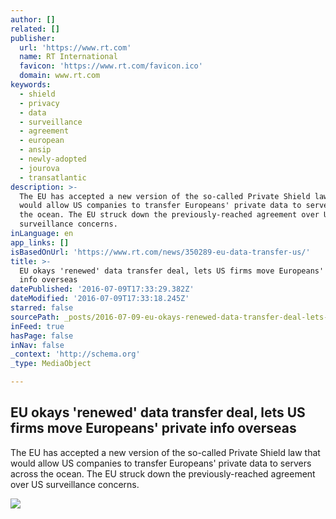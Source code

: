 ```yaml
---
author: []
related: []
publisher:
  url: 'https://www.rt.com'
  name: RT International
  favicon: 'https://www.rt.com/favicon.ico'
  domain: www.rt.com
keywords:
  - shield
  - privacy
  - data
  - surveillance
  - agreement
  - european
  - ansip
  - newly-adopted
  - jourova
  - transatlantic
description: >-
  The EU has accepted a new version of the so-called Private Shield law that
  would allow US companies to transfer Europeans' private data to servers across
  the ocean. The EU struck down the previously-reached agreement over US
  surveillance concerns.
inLanguage: en
app_links: []
isBasedOnUrl: 'https://www.rt.com/news/350289-eu-data-transfer-us/'
title: >-
  EU okays 'renewed' data transfer deal, lets US firms move Europeans' private
  info overseas
datePublished: '2016-07-09T17:33:29.382Z'
dateModified: '2016-07-09T17:33:18.245Z'
starred: false
sourcePath: _posts/2016-07-09-eu-okays-renewed-data-transfer-deal-lets-us-firms-move-eu.md
inFeed: true
hasPage: false
inNav: false
_context: 'http://schema.org'
_type: MediaObject

---
```

<article style=""><h1>EU okays 'renewed' data transfer deal, lets US firms move Europeans' private info overseas</h1><p>The EU has accepted a new version of the so-called Private Shield law that would allow US companies to transfer Europeans' private data to servers across the ocean. The EU struck down the previously-reached agreement over US surveillance concerns.</p><img src="https://img.rt.com/files/2016.07/article/57804f42c3618880758b45a9.jpg" /></article>